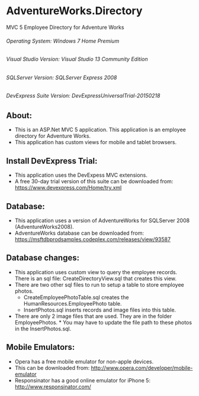 # AdventureWorks.Directory
MVC 5 Employee Directory for Adventure Works


###### Operating System: Windows 7 Home Premium
###### Visual Studio Version: Visual Studio 13 Community Edition
###### SQLServer Version: SQLServer Express 2008
###### DevExpress Suite Version: DevExpressUniversalTrial-20150218

## About:
* This is an ASP.Net MVC 5 application.  This application is an employee directory for Adventure Works.
* This application has custom views for mobile and tablet browsers.

## Install DevExpress Trial:
* This application uses the DevExpess MVC extensions.  
* A free 30-day trial version of this suite can be downloaded from: https://www.devexpress.com/Home/try.xml

## Database:
* This application uses a version of AdventureWorks for SQLServer 2008 (AdventureWorks2008).
* AdventureWorks database can be downloaded from: https://msftdbprodsamples.codeplex.com/releases/view/93587

## Database changes:
* This application uses custom view to query the employee records.  There is an sql file: CreateDirectoryView.sql that creates this view.
* There are two other sql files to run to setup a table to store employee photos.
  * CreateEmployeePhotoTable.sql creates the HumanResources.EmployeePhoto table.
  * InsertPhotos.sql inserts records and image files into this table.  
* There are only 2 image files that are used.  They are in the folder EmployeePhotos.  * You may have to update the file path to these photos in the InsertPhotos.sql.
  

## Mobile Emulators:
* Opera has a free mobile emulator for non-apple devices.
* This can be downloaded from: http://www.opera.com/developer/mobile-emulator
* Responsinator has a good online emulator for iPhone 5: http://www.responsinator.com/



